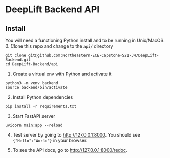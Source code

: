 # DeepLift Backend API

## Install
You will need a functioning Python install and to be running in Unix/MacOS.
0. Clone this repo and change to the `api/` directory
```
git clone git@github.com:Northeastern-ECE-Capstone-S21-J4/DeepLift-Backend.git
cd DeepLift-Backend/api
```
1. Create a virtual env with Python and activate it
```
python3 -m venv backend
source backend/bin/activate
``` 
2. Install Python dependencies
```
pip install -r requirements.txt
```
3. Start FastAPI server
```
uvicorn main:app --reload
```
4. Test server by going to http://127.0.0.1:8000. You should see `{"Hello":"World"}` in your browser.

5. To see the API docs, go to http://127.0.0.1:8000/redoc.  
